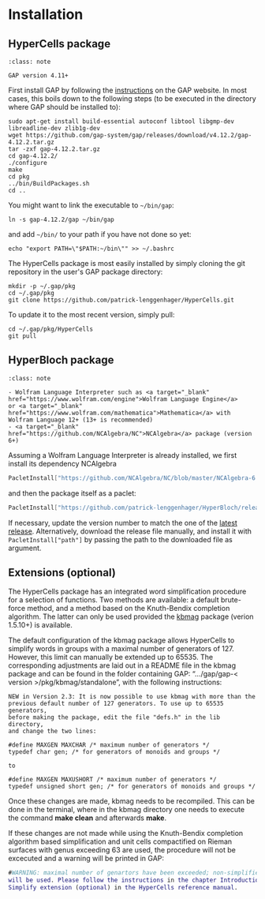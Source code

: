 
<style type="text/css">
    @media (min-width: 959.98px) {
        .bd-main .bd-content  {
            max-width: 84.1%;  
            align-self: end;
            }
        .bd-main .bd-content .bd-sidebar-secondary .bd-toc {
            align-items:right;
            }
</style>



# Installation

## HyperCells package

```{admonition} Prerequisite
:class: note

GAP version 4.11+
```

First install GAP by following the <a target="_blank" href="https://www.gap-system.org/Download/index.html">instructions</a> on the GAP website. In most cases, this boils down to the following steps (to be executed in the directory where GAP should be installed to):
```shell
sudo apt-get install build-essential autoconf libtool libgmp-dev libreadline-dev zlib1g-dev
wget https://github.com/gap-system/gap/releases/download/v4.12.2/gap-4.12.2.tar.gz
tar -zxf gap-4.12.2.tar.gz
cd gap-4.12.2/
./configure
make
cd pkg
../bin/BuildPackages.sh
cd ..
```
You might want to link the executable to `~/bin/gap`:
```shell
ln -s gap-4.12.2/gap ~/bin/gap
```
and add `~/bin/` to your path if you have not done so yet:
```shell
echo "export PATH=\"$PATH:~/bin\"" >> ~/.bashrc
```

The HyperCells package is most easily installed by simply cloning the git repository in the user's GAP package directory:
```shell
mkdir -p ~/.gap/pkg
cd ~/.gap/pkg
git clone https://github.com/patrick-lenggenhager/HyperCells.git
```
To update it to the most recent version, simply pull:
```shell
cd ~/.gap/pkg/HyperCells
git pull
```


## HyperBloch package

```{admonition} Prerequisites/Dependencies
:class: note

- Wolfram Language Interpreter such as <a target="_blank" href="https://www.wolfram.com/engine">Wolfram Language Engine</a>
or <a target="_blank" href="https://www.wolfram.com/mathematica">Mathematica</a> with Wolfram Language 12+ (13+ is recommended) 
- <a target="_blank" href="https://github.com/NCAlgebra/NC">NCAlgebra</a> package (version 6+)
```

Assuming a Wolfram Language Interpreter is already installed, we first install its dependency NCAlgebra
```Mathematica
PacletInstall["https://github.com/NCAlgebra/NC/blob/master/NCAlgebra-6.0.3.paclet?raw=true"];
```
and then the package itself as a paclet:
```Mathematica
PacletInstall["https://github.com/patrick-lenggenhager/HyperBloch/releases/download/v0.9.0/PatrickMLenggenhager__HyperBloch-0.9.0.paclet"]
```
If necessary, update the version number to match the one of the <a target="_blank" href="https://github.com/patrick-lenggenhager/HyperBloch/releases/latest">latest release</a>. Alternatively, download the release file manually, and install it with <code class="language-Mathematica">PacletInstall["path"]</code> by passing the path to the downloaded file as argument.


## Extensions (optional)

The HyperCells package has an integrated word simplification procedure for a selection of functions. Two methods are available: a default brute-force method, and a method based on the Knuth-Bendix completion algorithm. The latter can only be used provided the <a target="_blank" href="https://gap-packages.github.io/kbmag/doc/chap0_mj.html">kbmag</a> package (verion 1.5.10+) is available. 

The default configuration of the kbmag package allows HyperCells to simplify words in groups with a maximal number of generators of 127. However, this limit can manually be extended up to 65535. The corresponding adjustments are laid out in a README file in the kbmag package and can be found in the folder containing GAP: “…/gap/gap-< version >/pkg/kbmag/standalone”, with the following instructions:

```
NEW in Version 2.3: It is now possible to use kbmag with more than the
previous default number of 127 generators. To use up to 65535 generators,
before making the package, edit the file "defs.h" in the lib directory,
and change the two lines:

#define MAXGEN MAXCHAR /* maximum number of generators */
typedef char gen; /* for generators of monoids and groups */

to

#define MAXGEN MAXUSHORT /* maximum number of generators */
typedef unsigned short gen; /* for generators of monoids and groups */
```

Once these changes are made, kbmag needs to be recompiled. This can be done in the terminal, where in the kbmag directory one needs to execute the command **make clean** and afterwards **make**.

If these changes are not made while using the Knuth-Bendix completion algorithm based simplification and unit cells compactified on Rieman surfaces with genus exceeding 63 are used, the procedure will not be excecuted and a warning will be printed in GAP:

```gap
#WARNING: maximal number of genartors have been exceeded; non-simplified words 
will be used. Please follow the instructions in the chapter Introduction section
Simplify extension (optional) in the HyperCells reference manual.
```
